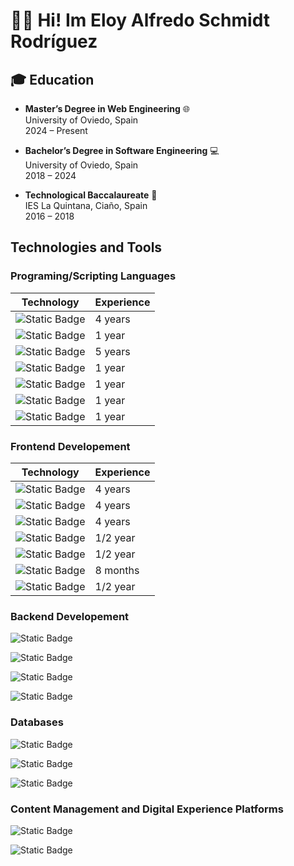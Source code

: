 # 👋🏻 Hi! Im Eloy Alfredo Schmidt Rodríguez

## 🎓 Education

- **Master’s Degree in Web Engineering** 🌐  
  University of Oviedo, Spain  
  2024 – Present

- **Bachelor’s Degree in Software Engineering** 💻   
  University of Oviedo, Spain  
  2018 – 2024

- **Technological Baccalaureate** 📖   
  IES La Quintana, Ciaño, Spain  
  2016 – 2018

## Technologies and Tools

### Programing/Scripting Languages

| Technology | Experience |
| ------------- | ------------- |
| ![Static Badge](https://img.shields.io/badge/JavaScript-yellow?style=for-the-badge&logo=javascript&logoColor=white&label=%20) | 4 years |
| ![Static Badge](https://img.shields.io/badge/TypeScript-blue?style=for-the-badge&logo=typescript&logoColor=white) | 1 year |
| ![Static Badge](https://img.shields.io/badge/Java-orange?style=for-the-badge&logo=openjdk&logoColor=white) | 5 years |
| ![Static Badge](https://img.shields.io/badge/Python-3670A0?style=for-the-badge&logo=python&logoColor=white) | 1 year |
| ![Static Badge](https://img.shields.io/badge/C%23-purple?style=for-the-badge&logo=data%3Aimage%2Fpng%3Bbase64%2CiVBORw0KGgoAAAANSUhEUgAAADIAAAAyCAYAAAAeP4ixAAAABmJLR0QA%2FwD%2FAP%2BgvaeTAAAC%2BklEQVRoge2au2sUQRyAf5MLvpKLRTQoioU22mgnabQSCYr4wBQiCGISK%2FFPMGqVWEgMWFpYiJ2JBzaKlZ2o%2BABtFInxAYqRS0SMJp%2FF3IVzMnvM%2FnYvm9V8cHC77Pxmvp3Z2XmsyBL%2FCUAnMAJMVH4jQGfW5QoG2AhcB2bxUwI2Z13OSIAWoB%2F4ESFQy09gCFiddbnnAJqAE8CnAAGXL8BZoDlriT3AU4WAy0ugOwuBrdi2njZ3ge0LIdCObdu%2FGiBRZQbbWaxrhMAybFv%2B1kABlyls57EyDQEDdANvFlDA5R3QBzRpJXYCDzIUcHkI7IpbC5eIfqFlySwwGCpyOmFmY8Aw0IXt3VqA5cAGYC8wALxNmEdPiMgLZfBxoAcoBORRAI4lEHoWIjKtCDwKFIOq%2FO%2B8isANRX7TIcHjcgVtjyJzz%2BTluJmmLTKaRMKRuZ%2BVyDgRzQnoAC4CT7AvtkngMXABWOtcuwm4ScxeMk2RUxHpjwLlOukmgMPAKuAc8D2OQNoiY3h6p4pEyJ39DXyIKlzUcT0RbfseNcbMOBIdInJNRExA%2BoKIrFfm7UU7obnjOXdGRGJ3wSIixhgTclyvSWlr5LXn3AFlrFSY1wyCHiSRojFmykk3KSKtiQrj3Pl6NeHWmrZGfM9ByA1oGFoR34Pqa25BmAqhxz60Ils850rKWKmgFdnvOTcsImVNsND3SL0YWpGDOGtRxpjPInJSRGYD0s%2BIyEdl3mEEvJWr9EakP0L9RYqvwCEWyRAF4D3Rg8Y1wHngEXbAWK787wfanWszHzQC3OYfGMZXGU4iU5EYiptpSGDNVLcEtCkk2rDNKi5BU93nisBgh%2BV9BKysA83Acex0QEPQ4kOvMniVceAqsA%2FYBrQCK7AbQF3YNTOtQBXvpM4nM8DiXaAbCJKokVmMS6a7Y0nUyOR%2FEdsRyve2gkco3xs9HqFGbb3dA3Y0XMAjlNZm6Cuy2Ax1ZPK%2FPV0Lef9gwIW8f8LhwvyPam6Rp49qlkjIH4851JnUzCGbAAAAAElFTkSuQmCC&logoColor=white)| 1 year |
| ![Static Badge](https://img.shields.io/badge/C%2B%2B-3670A0?style=for-the-badge&logo=cplusplus&logoColor=white) | 1 year |
| ![Static Badge](https://img.shields.io/badge/PHP-blue?style=for-the-badge&logo=php&logoColor=white) | 1 year |

### Frontend Developement

| Technology | Experience |
| ------------- | ------------- |
| ![Static Badge](https://img.shields.io/badge/HTML-orange?style=for-the-badge&logo=html5&logoColor=white&label=%20) | 4 years |
| ![Static Badge](https://img.shields.io/badge/CSS-blue?style=for-the-badge&logo=css3&logoColor=white) | 4 years |
| ![Static Badge](https://img.shields.io/badge/React-blue?style=for-the-badge&logo=react&logoColor=white) | 4 years |
| ![Static Badge](https://img.shields.io/badge/React_Native-blue?style=for-the-badge&logo=react&logoColor=white) | 1/2 year |
| ![Static Badge](https://img.shields.io/badge/Angular-e83d2a?style=for-the-badge&logo=angular&logoColor=white) | 1/2 year |
| ![Static Badge](https://img.shields.io/badge/Angular_JS-e83d2a?style=for-the-badge&logo=angular&logoColor=white) | 8 months |
| ![Static Badge](https://img.shields.io/badge/Blazor-purple?style=for-the-badge&logo=blazor&logoColor=white) | 1/2 year |

### Backend Developement

<!-- Node.js -->
![Static Badge](https://img.shields.io/badge/Node.JS-darkgreen?style=for-the-badge&logo=nodedotjs&logoColor=white)

<!-- Spring Boot -->
![Static Badge](https://img.shields.io/badge/Spring_Boot-green?style=for-the-badge&logo=springboot&logoColor=white)

<!-- Express -->
![Static Badge](https://img.shields.io/badge/Express-yellow?style=for-the-badge&logo=express&logoColor=white)

<!-- .NET -->
![Static Badge](https://img.shields.io/badge/.NET-purple?style=for-the-badge&logo=dotnet&logoColor=white)

### Databases

<!-- SQL -->
![Static Badge](https://img.shields.io/badge/SQL-brown?style=for-the-badge&logo=themoviedatabase&logoColor=white)

<!-- MongoDB -->
![Static Badge](https://img.shields.io/badge/MongoDB-green?style=for-the-badge&logo=mongodb&logoColor=white)

<!-- Oracle -->
![Static Badge](https://img.shields.io/badge/Oracle-red?style=for-the-badge&logo=oracle&logoColor=white)

### Content Management and Digital Experience Platforms

<!-- LIFERAY -->
![Static Badge](https://img.shields.io/badge/Liferay-0077B5?style=for-the-badge&logo=data%3Aimage%2Fpng%3Bbase64%2CiVBORw0KGgoAAAANSUhEUgAAABgAAAAYCAYAAADgdz34AAAABmJLR0QA%2FwD%2FAP%2BgvaeTAAAB1klEQVRIibWWsU8VQRDGfyOngo2SmAAVMeQZoqV0EO1JtKMkgUL%2BDkOiCcYQ%2FwBbGlsbW32voHh00NkYCUEbMFHy4IDPgkH3xn0XQo5JLplvbna%2Bvfl2bxdJ9yV1JJVqzkpJbUktk9QBpoEtoEczNgg8BDo422ZDhf%2BapE1JZQEU%2BMwljQJPAQMOgTXgGXDXx7WBU%2BCJ430ze9%2BHowcUeM%2B6TvA89PKepN8Jfivpdci51ucLurmXdql%2B1FgkKAM%2B9qcOq46gCHgN%2BOT%2BiZl9kzQJDHnsuxd857hnZrUEUYO5pLeHkkYk7SSxF5nxo557bnMez2ownPg3gFvA7SR2JzPHIc%2FN1fhPg8YtatABVtw%2FBnaB5WRWHzM1doGXSa12HUFqBmBmK2lQ0mNg1uEvYJXq8q4u9SDyUtxokTWz0SYCXvK8rMiNWyTYS%2Fwj4CAzZj%2F4B56bq4FJErBhZlO5GUga499G%2B8HZRhtx3DOzHUnjwIDHts3syNv%2BqKJBH4KfSX%2FfSHqV4FLSeNBg0cd1JaluFZ1bEfzTgGON6ym4CpEr%2F6aLfME81QPnBPjieA%2F4CiwAN734hyrd1R2ZW%2FIjcx2YcZImD%2F0HQBtJLZ1dMZq%2BtnyW1PoD1BNDLCntTvsAAAAASUVORK5CYII%3D)

<!-- Wordpress -->
![Static Badge](https://img.shields.io/badge/Wordpress-blue?style=for-the-badge&logo=wordpress&logoColor=white)  



<!--
**51n0nGG0/51n0nGG0** is a ✨ _special_ ✨ repository because its `README.md` (this file) appears on your GitHub profile.

Here are some ideas to get you started:

- 🔭 I’m currently working on ...
- 🌱 I’m currently learning ...
- 👯 I’m looking to collaborate on ...
- 🤔 I’m looking for help with ...
- 💬 Ask me about ...
- 📫 How to reach me: ...
- 😄 Pronouns: ...
- ⚡ Fun fact: ...
-->
